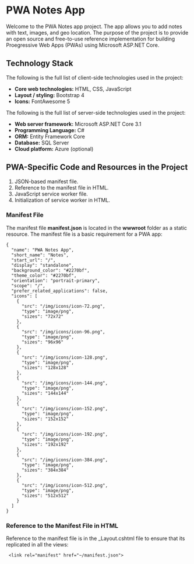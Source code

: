 # PWA Notes App
Welcome to the PWA Notes app project. The app allows you to add notes with text, images, and geo location. The purpose of the project is to provide an open source and free-to-use reference implementation for building Proegressive Web Apps (PWAs) using Microsoft ASP.NET Core.

## Technology Stack
The following is the full list of client-side technologies used in the project:
* **Core web technologies:** HTML, CSS, JavaScript
* **Layout / styling:** Bootstrap 4
* **Icons:** FontAwesome 5

The following is the full list of server-side technologies used in the project:
* **Web server framework:** Microsoft ASP.NET Core 3.1
* **Programming Language:** C#
* **ORM:** Entity Framework Core
* **Database:** SQL Server
* **Cloud platform:** Azure (optional)

## PWA-Specific Code and Resources in the Project
1. JSON-based manifest file.
2. Reference to the manifest file in HTML.
3. JavaScript service worker file.
4. Initialization of service worker in HTML.

### Manifest File
The manifest file **manifest.json** is located in the **wwwroot** folder as a static resource. The manifest file is a basic requirement for a PWA app:

```
{
  "name": "PWA Notes App",
  "short_name": "Notes",
  "start_url": "/",
  "display": "standalone",
  "background_color": "#2270bf",
  "theme_color": "#2270bf",
  "orientation": "portrait-primary",
  "scope": "/",
  "prefer_related_applications": false,
  "icons": [
    {
      "src": "/img/icons/icon-72.png",
      "type": "image/png",
      "sizes": "72x72"
    },
    {
      "src": "/img/icons/icon-96.png",
      "type": "image/png",
      "sizes": "96x96"
    },
    {
      "src": "/img/icons/icon-128.png",
      "type": "image/png",
      "sizes": "128x128"
    },
    {
      "src": "/img/icons/icon-144.png",
      "type": "image/png",
      "sizes": "144x144"
    },
    {
      "src": "/img/icons/icon-152.png",
      "type": "image/png",
      "sizes": "152x152"
    },
    {
      "src": "/img/icons/icon-192.png",
      "type": "image/png",
      "sizes": "192x192"
    },
    {
      "src": "/img/icons/icon-384.png",
      "type": "image/png",
      "sizes": "384x384"
    },
    {
      "src": "/img/icons/icon-512.png",
      "type": "image/png",
      "sizes": "512x512"
    }
  ]
}
```
### Reference to the Manifest File in HTML
Reference to the manifest file is in the \_Layout.cshtml file to ensure that its replicated in all the views:
```
 <link rel="manifest" href="~/manifest.json">
 ```

